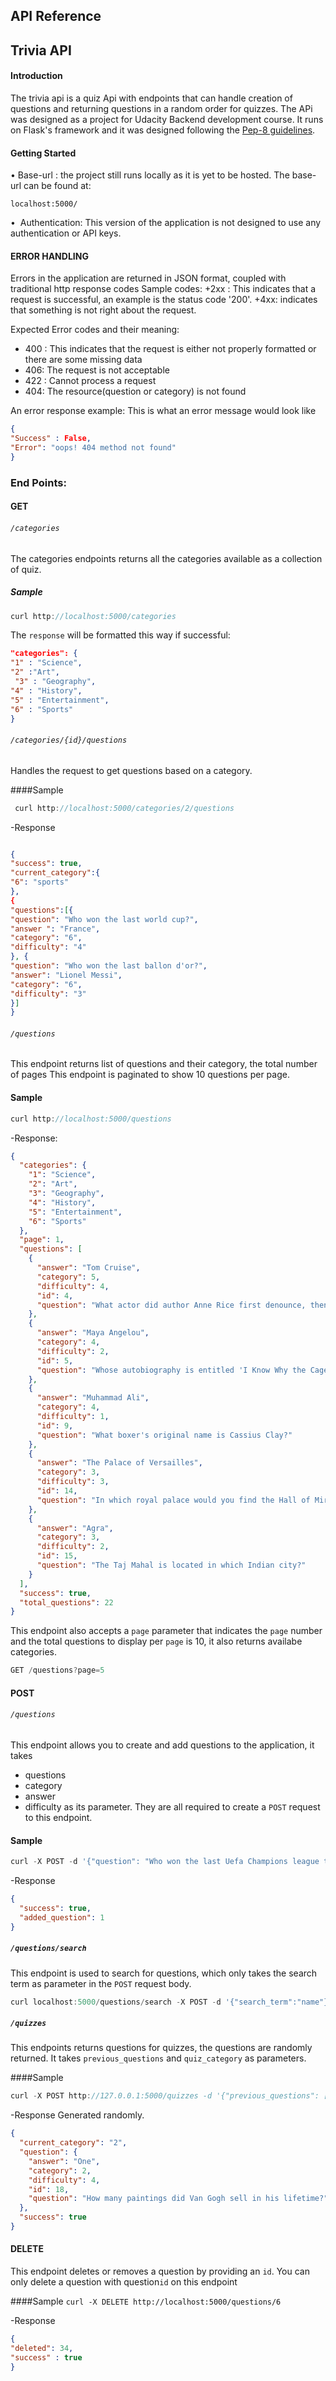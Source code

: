 ## API Reference

## Trivia API

#### Introduction

The trivia api is a quiz Api with endpoints that can handle creation of questions and returning questions in a random order for quizzes. The APi was designed as a project for Udacity Backend development course. It runs on Flask's framework and it was designed following the [Pep-8 guidelines](https://peps.python.org/pep-0008/).

#### Getting Started

• Base-url : the project still runs locally as it is yet to be hosted. The base-url can be found at:

`localhost:5000/`

•  Authentication: This version of the application is not designed to use any authentication or API keys.

#### ERROR HANDLING

Errors in the application are returned in JSON format, coupled with traditional http response codes
Sample codes:
+2xx : This indicates that a request is successful, an example is the status code '200'.
+4xx: indicates that something is not right about the request.

Expected Error codes and their meaning:

- 400 : This indicates that the request is either not properly formatted or there are some missing data
- 406: The request is not acceptable
- 422 : Cannot process a request
- 404: The resource(question or category) is not found

An error response example:
This is what an error message would look like

```json
{
"Success" : False,
"Error": "oops! 404 method not found"
}
```

### End Points:

#### GET

###### `/categories`

The categories endpoints returns all the categories available as a collection of quiz.

##### Sample

```javascript
curl http://localhost:5000/categories
```

The `response` will be formatted this way if successful:

```json
"categories": {
"1" : "Science",
"2" :"Art",
 "3" : "Geography",
"4" : "History",
"5" : "Entertainment",
"6" : "Sports"
}
```

###### `/categories/{id}/questions`

Handles the request to get questions based on a category.

####Sample

```javascript
 curl http://localhost:5000/categories/2/questions
```

-Response

```Json

{
"success": true,
"current_category":{
"6": "sports"
},
{
"questions":[{
"question": "Who won the last world cup?",
"answer ": "France",
"category": "6",
"difficulty": "4"
}, {
"question": "Who won the last ballon d'or?",
"answer": "Lionel Messi",
"category": "6",
"difficulty": "3"
}]
}
```

###### `/questions`

This endpoint returns list of questions and their category, the total number of pages
This endpoint is paginated to show 10 questions per page.

#### Sample

```javascript
curl http://localhost:5000/questions
```

-Response:

```json
{
  "categories": {
    "1": "Science",
    "2": "Art",
    "3": "Geography",
    "4": "History",
    "5": "Entertainment",
    "6": "Sports"
  },
  "page": 1,
  "questions": [
    {
      "answer": "Tom Cruise",
      "category": 5,
      "difficulty": 4,
      "id": 4,
      "question": "What actor did author Anne Rice first denounce, then praise in the role of her beloved Lestat?"
    },
    {
      "answer": "Maya Angelou",
      "category": 4,
      "difficulty": 2,
      "id": 5,
      "question": "Whose autobiography is entitled 'I Know Why the Caged Bird Sings'?"
    },
    {
      "answer": "Muhammad Ali",
      "category": 4,
      "difficulty": 1,
      "id": 9,
      "question": "What boxer's original name is Cassius Clay?"
    },
    {
      "answer": "The Palace of Versailles",
      "category": 3,
      "difficulty": 3,
      "id": 14,
      "question": "In which royal palace would you find the Hall of Mirrors?"
    },
    {
      "answer": "Agra",
      "category": 3,
      "difficulty": 2,
      "id": 15,
      "question": "The Taj Mahal is located in which Indian city?"
    }
  ],
  "success": true,
  "total_questions": 22
}
```

This endpoint also accepts a `page` parameter that indicates the `page` number and the total questions to display per `page` is 10, it also returns availabe categories.

```javascript
GET /questions?page=5
```

#### POST

###### `/questions`

This endpoint allows you to create and add questions to the application, it takes

- questions
- category
- answer
- difficulty
  as its parameter.
  They are all required to create a `POST` request to this endpoint.

#### Sample

```javascript
curl -X POST -d '{"question": "Who won the last Uefa Champions league title?", "answer": "Real Madrid", "category": "6", "difficulty":"2"}' localhost:5000/questions -H "Content-Type: application/json"
```

-Response

```json
{
  "success": true,
  "added_question": 1
}
```

##### `/questions/search`

This endpoint is used to search for questions, which only takes the search term as parameter in the `POST` request body.

```javascript
curl localhost:5000/questions/search -X POST -d '{"search_term":"name"}'
```

##### `/quizzes`

This endpoints returns questions for quizzes, the questions are randomly returned. It takes `previous_questions` and `quiz_category` as parameters.

####Sample

```javascript
curl -X POST http://127.0.0.1:5000/quizzes -d '{"previous_questions": [5],"quiz_category": "2"}'
```

-Response
Generated randomly.

```json
{
  "current_category": "2",
  "question": {
    "answer": "One",
    "category": 2,
    "difficulty": 4,
    "id": 18,
    "question": "How many paintings did Van Gogh sell in his lifetime?"
  },
  "success": true
}
```

#### DELETE

This endpoint deletes or removes a question by providing an `id`. You can only delete a question with question`id` on this endpoint

####Sample
`curl -X DELETE http://localhost:5000/questions/6`

-Response

```Json
{
"deleted": 34,
"success" : true
}
```
